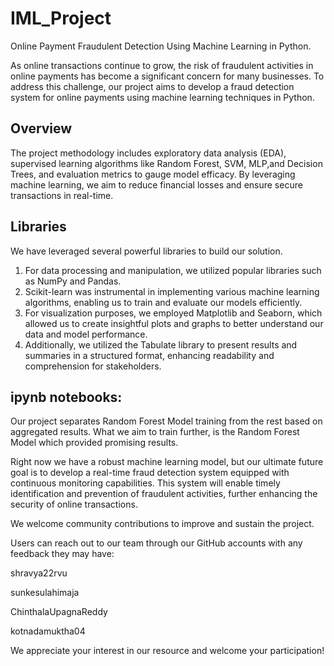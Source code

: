 # IML_Project
Online Payment Fraudulent Detection Using Machine Learning in Python.

As online transactions continue to grow, the risk of fraudulent activities in online payments has become a significant concern for many businesses. To address this challenge, our project aims to develop a fraud detection system for online payments using machine learning techniques in Python.

Overview
---
The project methodology includes exploratory data analysis (EDA), supervised learning algorithms like Random Forest, SVM, MLP,and Decision Trees, and evaluation metrics to gauge model efficacy. By leveraging machine learning, we aim to reduce financial losses and ensure secure transactions in real-time.

Libraries
---
We have leveraged several powerful libraries to build our solution. 
1. For data processing and manipulation, we utilized popular libraries such as NumPy and Pandas.
2. Scikit-learn was instrumental in implementing various machine learning algorithms, enabling us to train and evaluate our models efficiently.
3. For visualization purposes, we employed Matplotlib and Seaborn, which allowed us to create insightful plots and graphs to better understand our data and model performance.
4. Additionally, we utilized the Tabulate library to present results and summaries in a structured format, enhancing readability and comprehension for stakeholders.

ipynb notebooks:
---
Our project separates Random Forest Model training from the rest based on aggregated results. What we aim to train further, is the Random Forest Model which provided promising results.


Right now we have a robust machine learning model, but our ultimate future goal is to develop a real-time fraud detection system equipped with continuous monitoring capabilities. This system will enable timely identification and prevention of fraudulent activities, further enhancing the security of online transactions.

We welcome community contributions to improve and sustain the project. 

Users can reach out to our team through our GitHub accounts with any feedback they may have:

shravya22rvu

sunkesulahimaja

ChinthalaUpagnaReddy

kotnadamuktha04

We appreciate your interest in our resource and welcome your participation!




